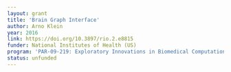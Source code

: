 ```yaml
---
layout: grant
title: 'Brain Graph Interface'
author: Arno Klein
year: 2016
link: https://doi.org/10.3897/rio.2.e8815
funder: National Institutes of Health (US)
program: 'PAR-09-219: Exploratory Innovations in Biomedical Computational Science and Technology (R21)'
status: unfunded
---
```

